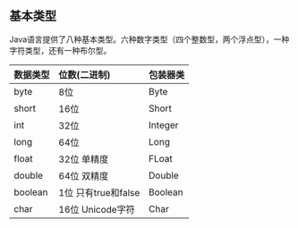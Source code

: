 ## 基本类型

Java语言提供了八种基本类型。六种数字类型（四个整数型，两个浮点型），一种字符类型，还有一种布尔型。

| 数据类型 | 位数\(二进制\) | 包装器类 |
| :--- | :--- | :--- |
| byte | 8位 | Byte |
| short | 16位 | Short |
| int | 32位 | Integer |
| long | 64位 | Long |
| float | 32位  单精度 | FLoat |
| double | 64位 双精度 | Double |
| boolean | 1位 只有true和false | Boolean |
| char | 16位 Unicode字符 | Char |



